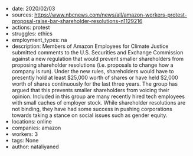 - date: 2020/02/03
- sources: https://www.nbcnews.com/news/all/amazon-workers-protest-proposal-raise-bar-shareholder-resolutions-n1129216
- actions: protest
- struggles: ethics
- employment_types: na
- description: Members of Amazon Employees for Climate Justice submitted comments to the U.S. Securities and Exchange Commission against a new regulation that would prevent smaller shareholders from proposing shareholder resolutions (i.e. proposals to change how a company is run). Under the new rules, shareholders would have to presently hold at least $25,000 worth of shares or have held $2,000 worth of shares continuously for the last three years. The group has argued that this prevents smaller shareholders from voicing their opinion. Included in this group are many recently hired tech employees with small caches of employer stock. While shareholder resolutions are not binding, they have had some success in pushing corporations towards taking a stance on social issues such as gender equity.
- locations: online
- companies: amazon
- workers: 3
- tags: None
- author: nataliyaned

